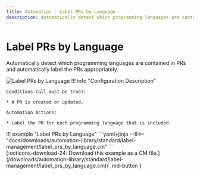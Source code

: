 ```yaml
---
title: Automation - Label PRs by Language
description: Automatically detect which programming languages are contained in PRs and automatically label the PRs appropriately.
---
```

# Label PRs by Language

<!-- --8<-- [start:example]-->
Automatically detect which programming languages are contained in PRs and automatically label the PRs appropriately.

![Label PRs by Language](/automations/standard/label-management/label-prs-by-language/label-prs-by-language.png)
!!! info "Configuration Description"

    Conditions (all must be true):
    
    * A PR is created or updated.
    
    Automation Actions:
    
    * Label the PR for each programming language that is included.

<div class="automationExample" markdown="1">
!!! example "Label PRs by Language"
    ```yaml+jinja
    --8<-- "docs/downloads/automation-library/standard/label-management/label_prs_by_language.cm"
    ```
    <div class="result" markdown>
      <span>
      [:octicons-download-24: Download this example as a CM file.](/downloads/automation-library/standard/label-management/label_prs_by_language.cm){ .md-button }
      </span>
    </div>
    
<!-- --8<-- [end:example]-->

